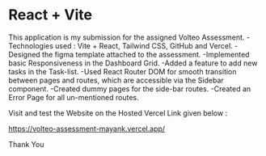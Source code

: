 # React + Vite

This application is my submission for the assigned Volteo Assessment.
-Technologies used : Vite + React, Tailwind CSS, GitHub and Vercel.
-Designed the figma template attached to the assessment.
-Implemented basic Responsiveness in the Dashboard Grid.
-Added a feature to add new tasks in the Task-list.
-Used React Router DOM for smooth transition between pages and routes, which are accessible via the Sidebar component.
-Created dummy pages for the side-bar routes.
-Created an Error Page for all un-mentioned routes.


Visit and test the Website on the Hosted Vercel Link given below :

https://volteo-assessment-mayank.vercel.app/

Thank You
